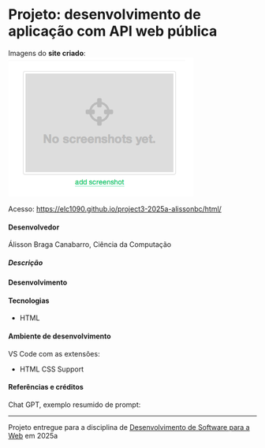 # Projeto: desenvolvimento de aplicação com API web pública

Imagens do **site criado**:  
![screenshot](img/screenshot.png "screenshot")

Acesso: https://elc1090.github.io/project3-2025a-alissonbc/html/


#### Desenvolvedor
Álisson Braga Canabarro, Ciência da Computação


##### Descrição





#### Desenvolvimento




#### Tecnologias

- HTML

#### Ambiente de desenvolvimento

VS Code com as extensões:
- HTML CSS Support

#### Referências e créditos


Chat GPT, exemplo resumido de prompt:



---
Projeto entregue para a disciplina de [Desenvolvimento de Software para a Web](http://github.com/andreainfufsm/elc1090-2025a) em 2025a
